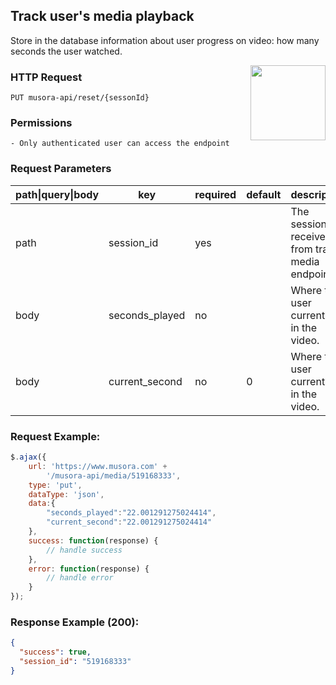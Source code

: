 ## Track user's media playback

Store in the database information about user progress on video: how many seconds the user watched.

<a href="https://www.postman.com/red-shadow-611407/workspace/staging-drumeo-with-musora-api/request/9725390-35138923-5c9d-4c79-9869-2bcb85625824" style="float:right;" target="_blank">
<img width="120px" src="https://images.ctfassets.net/1wryd5vd9xez/1sHuHRROdF7ifCjy4QKVXk/a44e85c6138dbe13126c4ede8650cf29/https___cdn-images-1.medium.com_max_2000_1_O0OZO4m6nbwwnYAtkSQO0g.png"/>
</a>


### HTTP Request
`PUT musora-api/reset/{sessonId}`


### Permissions
    - Only authenticated user can access the endpoint






### Request Parameters

| path\|query\|body|  key                |  required | default | description           |
|------------------|---------------------|-----------|--------------|--------------------|
| path            |  session_id  |  yes      |  | The session id received from track media endpoint.
| body            |  seconds_played  |  no  |     |  Where the user currently is in the video.
| body            |  current_second  |  no      |  0  |Where the user currently is in the video.


### Request Example:

```js
$.ajax({
    url: 'https://www.musora.com' +
        '/musora-api/media/519168333',
    type: 'put',
    dataType: 'json',
    data:{
        "seconds_played":"22.001291275024414",
        "current_second":"22.001291275024414"
    },
    success: function(response) {
        // handle success
    },
    error: function(response) {
        // handle error
    }
});
```

### Response Example (200):
```json
{
  "success": true,
  "session_id": "519168333"
}
```